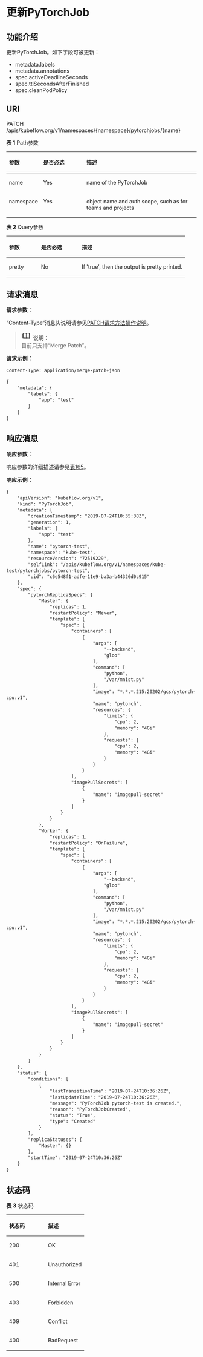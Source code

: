 # 更新PyTorchJob<a name="cci_02_3166"></a>

## 功能介绍<a name="zh-cn_topic_0083864910_section15904123713483"></a>

更新PyTorchJob。如下字段可被更新：

-   metadata.labels
-   metadata.annotations
-   spec.activeDeadlineSeconds
-   spec.ttlSecondsAfterFinished
-   spec.cleanPodPolicy

## URI<a name="zh-cn_topic_0083864910_section764545414815"></a>

PATCH /apis/kubeflow.org/v1/namespaces/\{namespace\}/pytorchjobs/\{name\}

**表 1**  Path参数

<a name="zh-cn_topic_0083864910_table167042013408"></a>
<table><thead align="left"><tr id="zh-cn_topic_0083864910_row2067022020405"><th class="cellrowborder" valign="top" width="17.82178217821782%" id="mcps1.2.4.1.1"><p id="zh-cn_topic_0083864910_p65652297517"><a name="zh-cn_topic_0083864910_p65652297517"></a><a name="zh-cn_topic_0083864910_p65652297517"></a>参数</p>
</th>
<th class="cellrowborder" valign="top" width="22.772277227722775%" id="mcps1.2.4.1.2"><p id="zh-cn_topic_0083864910_p165661629135114"><a name="zh-cn_topic_0083864910_p165661629135114"></a><a name="zh-cn_topic_0083864910_p165661629135114"></a>是否必选</p>
</th>
<th class="cellrowborder" valign="top" width="59.4059405940594%" id="mcps1.2.4.1.3"><p id="zh-cn_topic_0083864910_p14567629115114"><a name="zh-cn_topic_0083864910_p14567629115114"></a><a name="zh-cn_topic_0083864910_p14567629115114"></a>描述</p>
</th>
</tr>
</thead>
<tbody><tr id="zh-cn_topic_0083864910_row1670122004014"><td class="cellrowborder" valign="top" width="17.82178217821782%" headers="mcps1.2.4.1.1 "><p id="p534171718494"><a name="p534171718494"></a><a name="p534171718494"></a>name</p>
</td>
<td class="cellrowborder" valign="top" width="22.772277227722775%" headers="mcps1.2.4.1.2 "><p id="p3424418105610"><a name="p3424418105610"></a><a name="p3424418105610"></a>Yes</p>
</td>
<td class="cellrowborder" valign="top" width="59.4059405940594%" headers="mcps1.2.4.1.3 "><p id="p834171714492"><a name="p834171714492"></a><a name="p834171714492"></a>name of the PyTorchJob</p>
</td>
</tr>
<tr id="zh-cn_topic_0083864910_row136701220114011"><td class="cellrowborder" valign="top" width="17.82178217821782%" headers="mcps1.2.4.1.1 "><p id="p113531734914"><a name="p113531734914"></a><a name="p113531734914"></a>namespace</p>
</td>
<td class="cellrowborder" valign="top" width="22.772277227722775%" headers="mcps1.2.4.1.2 "><p id="p204289182561"><a name="p204289182561"></a><a name="p204289182561"></a>Yes</p>
</td>
<td class="cellrowborder" valign="top" width="59.4059405940594%" headers="mcps1.2.4.1.3 "><p id="p835151774919"><a name="p835151774919"></a><a name="p835151774919"></a>object name and auth scope, such as for teams and projects</p>
</td>
</tr>
</tbody>
</table>

**表 2**  Query参数

<a name="table2395432124915"></a>
<table><thead align="left"><tr id="row11396123274917"><th class="cellrowborder" valign="top" width="17.961796179617963%" id="mcps1.2.4.1.1"><p id="p957611471498"><a name="p957611471498"></a><a name="p957611471498"></a>参数</p>
</th>
<th class="cellrowborder" valign="top" width="22.782278227822783%" id="mcps1.2.4.1.2"><p id="p1357674719491"><a name="p1357674719491"></a><a name="p1357674719491"></a>是否必选</p>
</th>
<th class="cellrowborder" valign="top" width="59.25592559255926%" id="mcps1.2.4.1.3"><p id="p057654715492"><a name="p057654715492"></a><a name="p057654715492"></a>描述</p>
</th>
</tr>
</thead>
<tbody><tr id="row339618327491"><td class="cellrowborder" valign="top" width="17.961796179617963%" headers="mcps1.2.4.1.1 "><p id="p280310559498"><a name="p280310559498"></a><a name="p280310559498"></a>pretty</p>
</td>
<td class="cellrowborder" valign="top" width="22.782278227822783%" headers="mcps1.2.4.1.2 "><p id="p5803125534918"><a name="p5803125534918"></a><a name="p5803125534918"></a>No</p>
</td>
<td class="cellrowborder" valign="top" width="59.25592559255926%" headers="mcps1.2.4.1.3 "><p id="p180395512497"><a name="p180395512497"></a><a name="p180395512497"></a>If 'true’, then the output is pretty printed.</p>
</td>
</tr>
</tbody>
</table>

## 请求消息<a name="zh-cn_topic_0083864910_section24905416619"></a>

**请求参数**：

“Content-Type“消息头说明请参见[PATCH请求方法操作说明](PATCH请求方法操作说明.md)。

>![](public_sys-resources/icon-note.gif) **说明：**   
>目前只支持“Merge Patch”。  

**请求示例：**

```
Content-Type: application/merge-patch+json
```

```
{
    "metadata": {
        "labels": {
            "app": "test"
        }
    }
}
```

## 响应消息<a name="zh-cn_topic_0083864910_section1575712476123"></a>

**响应参数**：

响应参数的详细描述请参见[表165](数据结构.md#table1729624017556)。

**响应示例：**

```
{
    "apiVersion": "kubeflow.org/v1",
    "kind": "PyTorchJob",
    "metadata": {
        "creationTimestamp": "2019-07-24T10:35:38Z",
        "generation": 1,
        "labels": {
            "app": "test"
        },
        "name": "pytorch-test",
        "namespace": "kube-test",
        "resourceVersion": "72519229",
        "selfLink": "/apis/kubeflow.org/v1/namespaces/kube-test/pytorchjobs/pytorch-test",
        "uid": "c6e548f1-adfe-11e9-ba3a-b44326d0c915"
    },
    "spec": {
        "pytorchReplicaSpecs": {
            "Master": {
                "replicas": 1,
                "restartPolicy": "Never",
                "template": {
                    "spec": {
                        "containers": [
                            {
                                "args": [
                                    "--backend",
                                    "gloo"
                                ],
                                "command": [
                                    "python",
                                    "/var/mnist.py"
                                ],
                                "image": "*.*.*.215:20202/gcs/pytorch-cpu:v1",
                                "name": "pytorch",
                                "resources": {
                                    "limits": {
                                        "cpu": 2,
                                        "memory": "4Gi"
                                    },
                                    "requests": {
                                        "cpu": 2,
                                        "memory": "4Gi"
                                    }
                                }
                            }
                        ],
                        "imagePullSecrets": [
                            {
                                "name": "imagepull-secret"
                            }
                        ]
                    }
                }
            },
            "Worker": {
                "replicas": 1,
                "restartPolicy": "OnFailure",
                "template": {
                    "spec": {
                        "containers": [
                            {
                                "args": [
                                    "--backend",
                                    "gloo"
                                ],
                                "command": [
                                    "python",
                                    "/var/mnist.py"
                                ],
                                "image": "*.*.*.215:20202/gcs/pytorch-cpu:v1",
                                "name": "pytorch",
                                "resources": {
                                    "limits": {
                                        "cpu": 2,
                                        "memory": "4Gi"
                                    },
                                    "requests": {
                                        "cpu": 2,
                                        "memory": "4Gi"
                                    }
                                }
                            }
                        ],
                        "imagePullSecrets": [
                            {
                                "name": "imagepull-secret"
                            }
                        ]
                    }
                }
            }
        }
    },
    "status": {
        "conditions": [
            {
                "lastTransitionTime": "2019-07-24T10:36:26Z",
                "lastUpdateTime": "2019-07-24T10:36:26Z",
                "message": "PyTorchJob pytorch-test is created.",
                "reason": "PyTorchJobCreated",
                "status": "True",
                "type": "Created"
            }
        ],
        "replicaStatuses": {
            "Master": {}
        },
        "startTime": "2019-07-24T10:36:26Z"
    }
}
```

## 状态码<a name="zh-cn_topic_0083864910_section16509142112516"></a>

**表 3**  状态码

<a name="zh-cn_topic_0083864910_table6957182913514"></a>
<table><thead align="left"><tr id="zh-cn_topic_0083864910_row12961162965119"><th class="cellrowborder" valign="top" width="50%" id="mcps1.2.3.1.1"><p id="zh-cn_topic_0083864910_p189627299518"><a name="zh-cn_topic_0083864910_p189627299518"></a><a name="zh-cn_topic_0083864910_p189627299518"></a>状态码</p>
</th>
<th class="cellrowborder" valign="top" width="50%" id="mcps1.2.3.1.2"><p id="zh-cn_topic_0083864910_p1596342917515"><a name="zh-cn_topic_0083864910_p1596342917515"></a><a name="zh-cn_topic_0083864910_p1596342917515"></a>描述</p>
</th>
</tr>
</thead>
<tbody><tr id="zh-cn_topic_0083864910_row15964122975119"><td class="cellrowborder" valign="top" width="50%" headers="mcps1.2.3.1.1 "><p id="p548235661415"><a name="p548235661415"></a><a name="p548235661415"></a>200</p>
</td>
<td class="cellrowborder" valign="top" width="50%" headers="mcps1.2.3.1.2 "><p id="p114825561148"><a name="p114825561148"></a><a name="p114825561148"></a>OK</p>
</td>
</tr>
<tr id="row1659003241414"><td class="cellrowborder" valign="top" width="50%" headers="mcps1.2.3.1.1 "><p id="p18482756161413"><a name="p18482756161413"></a><a name="p18482756161413"></a>401</p>
</td>
<td class="cellrowborder" valign="top" width="50%" headers="mcps1.2.3.1.2 "><p id="p1048216569140"><a name="p1048216569140"></a><a name="p1048216569140"></a>Unauthorized</p>
</td>
</tr>
<tr id="row73236356141"><td class="cellrowborder" valign="top" width="50%" headers="mcps1.2.3.1.1 "><p id="p0482125613143"><a name="p0482125613143"></a><a name="p0482125613143"></a>500</p>
</td>
<td class="cellrowborder" valign="top" width="50%" headers="mcps1.2.3.1.2 "><p id="p1948225671418"><a name="p1948225671418"></a><a name="p1948225671418"></a>Internal Error</p>
</td>
</tr>
<tr id="row1284740181415"><td class="cellrowborder" valign="top" width="50%" headers="mcps1.2.3.1.1 "><p id="p17482165661414"><a name="p17482165661414"></a><a name="p17482165661414"></a>403</p>
</td>
<td class="cellrowborder" valign="top" width="50%" headers="mcps1.2.3.1.2 "><p id="p74828564141"><a name="p74828564141"></a><a name="p74828564141"></a>Forbidden</p>
</td>
</tr>
<tr id="row13850184681420"><td class="cellrowborder" valign="top" width="50%" headers="mcps1.2.3.1.1 "><p id="p1248217566142"><a name="p1248217566142"></a><a name="p1248217566142"></a>409</p>
</td>
<td class="cellrowborder" valign="top" width="50%" headers="mcps1.2.3.1.2 "><p id="p048265621410"><a name="p048265621410"></a><a name="p048265621410"></a>Conflict</p>
</td>
</tr>
<tr id="row174081637141418"><td class="cellrowborder" valign="top" width="50%" headers="mcps1.2.3.1.1 "><p id="p184821356161410"><a name="p184821356161410"></a><a name="p184821356161410"></a>400</p>
</td>
<td class="cellrowborder" valign="top" width="50%" headers="mcps1.2.3.1.2 "><p id="p8482155691413"><a name="p8482155691413"></a><a name="p8482155691413"></a>BadRequest</p>
</td>
</tr>
</tbody>
</table>

